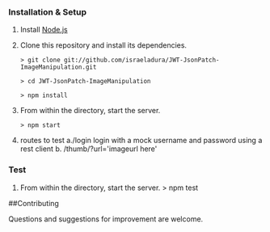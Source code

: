 ### Installation & Setup

1.  Install [Node.js](https://nodejs.org/)
2.  Clone this repository and install its dependencies. 

		> git clone git://github.com/israeladura/JWT-JsonPatch-ImageManipulation.git 

		> cd JWT-JsonPatch-ImageManipulation 

		> npm install

3.  From within the directory, start the server.

        > npm start

4.  routes to test
    a./login login with a mock username and password using a rest client
    b. /thumb/?url='imageurl here'

### Test

1.  From within the directory, start the server. 
		> npm test

##Contributing

Questions and suggestions for improvement are welcome.

